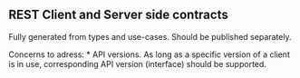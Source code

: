 REST Client and Server side contracts
-------------------------------------
Fully generated from types and use-cases. Should be published separately.

Concerns to adress:
    * API versions. As long as a specific version of a client is in use, corresponding API version (interface) should be supported.
